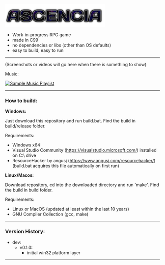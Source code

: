 ![AscenciaLogo](https://raw.githubusercontent.com/phraggers/Ascencia/master/assets/title325.png)
- Work-in-progress RPG game
- made in C99
- no dependencies or libs (other than OS defaults)
- easy to build, easy to run

<hr/>

(Screenshots or videos will go here when there is something to show)

Music:

[![Sample Music Playlist](https://img.youtube.com/vi/VPxGp1Hez1c/0.jpg)](https://www.youtube.com/watch?v=VPxGp1Hez1c&list=PLn6lleGn2j_0ufVMa55d1kJoaGlfpMJDl&pp=gAQBiAQB)

<hr/>

### How to build:

__Windows:__

Just download this repository and run build.bat.
Find the build in build/release folder.

Requirements:
- Windows x64
- Visual Studio Community (https://visualstudio.microsoft.com/) installed on C:\ drive
- ResourceHacker by angusj (https://www.angusj.com/resourcehacker/) (build.bat acquires this file automatically on first run)

__Linux/Macos:__

Download repository, cd into the downloaded directory and run 'make'.
Find the build in build folder.

Requirements:
- Linux or MacOS (updated at least within the last 10 years)
- GNU Compiler Collection (gcc, make)
<hr/>

### Version History:

- dev:
    - v0.1.0:
	    - initial win32 platform layer
<hr/>